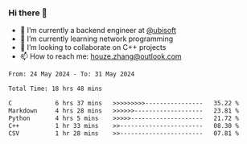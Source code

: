 ### Hi there 👋
- 🔭 I’m currently a backend engineer at [@ubisoft](https://github.com/ubisoft)
- 🌱 I’m currently learning network programming
- 👯 I’m looking to collaborate on C++ projects
- 📫 How to reach me: houze.zhang@outlook.com

<!--START_SECTION:waka-->

```txt
From: 24 May 2024 - To: 31 May 2024

Total Time: 18 hrs 48 mins

C            6 hrs 37 mins   >>>>>>>>>----------------   35.22 %
Markdown     4 hrs 28 mins   >>>>>>-------------------   23.81 %
Python       4 hrs 5 mins    >>>>>--------------------   21.72 %
C++          1 hr 33 mins    >>-----------------------   08.30 %
CSV          1 hr 28 mins    >>-----------------------   07.81 %
```

<!--END_SECTION:waka-->

